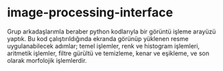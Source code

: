 # image-processing-interface
Grup arkadaşlarımla beraber python kodlarıyla bir görüntü işleme arayüzü yaptık. Bu kod çalıştırıldığında ekranda görünüp yüklenen resme uygulanabilecek adımlar; temel işlemler, renk ve histogram işlemleri, aritmetik işlemler, filtre gürültü ve temizleme, kenar ve eşikleme, ve son olarak morfolojik işlemlerdir.    
